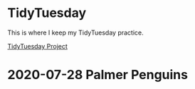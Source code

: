 # TidyTuesday

This is where I keep my TidyTuesday practice.

[TidyTuesday Project](https://github.com/rfordatascience/tidytuesday/tree/master/data/2020) 

# 2020-07-28 Palmer Penguins
